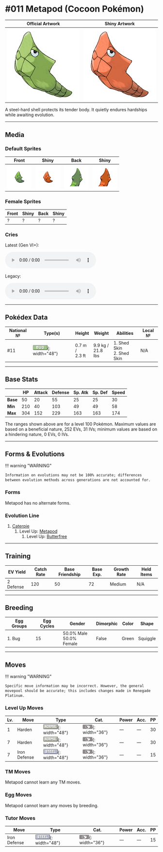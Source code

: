 # #011 Metapod (Cocoon Pokémon)

| Official Artwork | Shiny Artwork |
|------------------|---------------|
| ![Official Artwork](../assets/sprites/metapod/official.png "Metapod") | ![Shiny Artwork](../assets/sprites/metapod/official_shiny.png "Metapod") |

A steel-hard shell protects its tender body. It quietly endures hardships while awaiting evolution.

---

## Media

### Default Sprites

| Front | Shiny | Back | Shiny |
|-------|-------|------|-------|
| ![Metapod](../assets/sprites/metapod/front.gif "Metapod: A steel-hard shell protects its tender body. It quietly endures hardships while awaiting evolution.") | ![Metapod](../assets/sprites/metapod/front_shiny.png "Metapod: A steel-hard shell protects its tender body. It quietly endures hardships while awaiting evolution.") | ![Metapod](../assets/sprites/metapod/back.png "Metapod: A steel-hard shell protects its tender body. It quietly endures hardships while awaiting evolution.") | ![Metapod](../assets/sprites/metapod/back_shiny.png "Metapod: A steel-hard shell protects its tender body. It quietly endures hardships while awaiting evolution.") |

### Female Sprites

| Front | Shiny | Back | Shiny |
|-------|-------|------|-------|
| ? | ? | ? | ? |

### Cries

Latest (Gen VI+):

<audio controls>
<source src='../../assets/cries/metapod/latest.ogg' type='audio/ogg'>
  Your browser does not support the audio element.
</audio>

Legacy:

<audio controls>
<source src='../../assets/cries/metapod/legacy.ogg' type='audio/ogg'>
  Your browser does not support the audio element.
</audio>

---

## Pokédex Data

| National № | Type(s) | Height | Weight | Abilities | Local № |
|------------|---------|--------|--------|-----------|---------|
| #11 | ![bug](../assets/types/bug.png "Bug"){: width="48"} | 0.7 m /<br>2.3 ft | 9.9 kg /<br>21.8 lbs | 1. <span class="tooltip" title="The Pokémon may heal its own status problems.">Shed Skin</span><br>2. <span class="tooltip" title="The Pokémon may heal its own status problems.">Shed Skin</span> | N/A |

---

## Base Stats
|   | HP | Attack | Defense | Sp. Atk | Sp. Def | Speed |
|---|----|--------|---------|---------|---------|-------|
| **Base** | 50 | 20 | 55 | 25 | 25 | 30 |
| **Min** | 210 | 40 | 103 | 49 | 49 | 58 |
| **Max** | 304 | 152 | 229 | 163 | 163 | 174 |

The ranges shown above are for a level 100 Pokémon. Maximum values are based on a beneficial nature, 252 EVs, 31 IVs; minimum values are based on a hindering nature, 0 EVs, 0 IVs.

---

## Forms & Evolutions

!!! warning "WARNING"

    Information on evolutions may not be 100% accurate; differences between evolution methods across generations are not accounted for.

### Forms

Metapod has no alternate forms.

### Evolution Line

1. [Caterpie](caterpie.md/)
    1. Level Up: [Metapod](metapod.md/)
        1. Level Up: [Butterfree](butterfree.md/)





---

## Training

| EV Yield | Catch Rate | Base Friendship | Base Exp. | Growth Rate | Held Items |
|----------|------------|-----------------|-----------|-------------|------------|
| 2 Defense | 120 | 50 | 72 | Medium | N/A |

---

## Breeding

| Egg Groups | Egg Cycles | Gender | Dimorphic | Color | Shape |
|------------|------------|--------|-----------|-------|-------|
| 1. Bug | 15 | 50.0% Male<br>50.0% Female | False | Green | Squiggle |

---

## Moves

!!! warning "WARNING"

    Specific move information may be incorrect. However, the general movepool should be accurate; this includes changes made in Renegade Platinum.

### Level Up Moves

| Lv. | Move | Type | Cat. | Power | Acc. | PP |
| --- | --- | --- | --- | --- | --- | --- |
| 1 | <span class="tooltip" title="The user stiffens all the muscles in its body to raise its Defense stat. ">Harden</span> | ![normal](../assets/types/normal.png "Normal"){: width="48"} | ![status](../assets/move_category/status.png "Status"){: width="36"} | — | — | 30 |
| 7 | <span class="tooltip" title="The user stiffens all the muscles in its body to raise its Defense stat. ">Harden</span> | ![normal](../assets/types/normal.png "Normal"){: width="48"} | ![status](../assets/move_category/status.png "Status"){: width="36"} | — | — | 30 |
| 7 | <span class="tooltip" title="The user hardens its body’s surface like iron, sharply raising its Defense stat.">Iron Defense</span> | ![steel](../assets/types/steel.png "Steel"){: width="48"} | ![status](../assets/move_category/status.png "Status"){: width="36"} | — | — | 15 |

### TM Moves

Metapod cannot learn any TM moves.
### Egg Moves

Metapod cannot learn any moves by breeding.
### Tutor Moves

| Move | Type | Cat. | Power | Acc. | PP |
| --- | --- | --- | --- | --- | --- |
| <span class="tooltip" title="The user hardens its body’s surface like iron, sharply raising its Defense stat.">Iron Defense</span> | ![steel](../assets/types/steel.png "Steel"){: width="48"} | ![status](../assets/move_category/status.png "Status"){: width="36"} | — | — | 15 |

